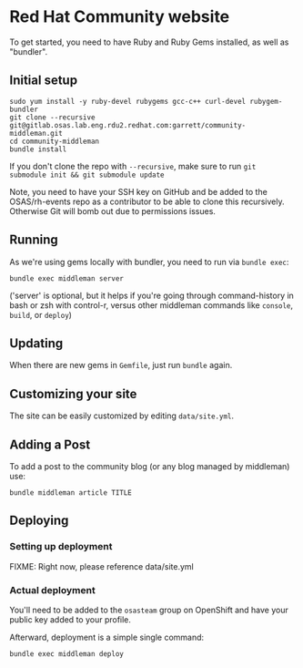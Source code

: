 # Red Hat Community website

To get started, you need to have Ruby and Ruby Gems installed, as well
as "bundler".


## Initial setup

```
sudo yum install -y ruby-devel rubygems gcc-c++ curl-devel rubygem-bundler
git clone --recursive git@gitlab.osas.lab.eng.rdu2.redhat.com:garrett/community-middleman.git
cd community-middleman
bundle install
```

If you don't clone the repo with `--recursive`, make sure to run
`git submodule init && git submodule update`

Note, you need to have your SSH key on GitHub and be added to the OSAS/rh-events repo as a contributor to be able to clone this recursively. Otherwise Git will bomb out due to permissions issues.

## Running

As we're using gems locally with bundler, you need to run via `bundle exec`:

```
bundle exec middleman server
```

('server' is optional, but it helps if you're going through
command-history in bash or zsh with control-r, versus other middleman
commands like `console`, `build`, or `deploy`)


## Updating

When there are new gems in `Gemfile`, just run `bundle` again.


## Customizing your site

The site can be easily customized by editing `data/site.yml`.

## Adding a Post

To add a post to the community blog (or any blog managed by middleman) use:

```
bundle middleman article TITLE
```

## Deploying

### Setting up deployment

FIXME: Right now, please reference data/site.yml

### Actual deployment

You'll need to be added to the `osasteam` group on OpenShift and have
your public key added to your profile.

Afterward, deployment is a simple single command:

```
bundle exec middleman deploy
```
